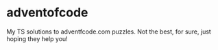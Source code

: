 # adventofcode

My TS solutions to adventfcode.com puzzles.
Not the best, for sure, just hoping they help you!
